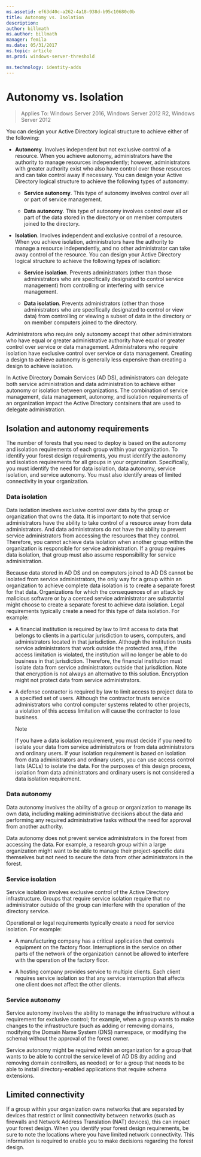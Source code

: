 ```yaml
---
ms.assetid: ef63d40c-a262-4a18-938d-b95c10680c0b
title: Autonomy vs. Isolation
description:
author: billmath
ms.author: billmath
manager: femila
ms.date: 05/31/2017
ms.topic: article
ms.prod: windows-server-threshold

ms.technology: identity-adds
---
```


# Autonomy vs. Isolation

>Applies To: Windows Server 2016, Windows Server 2012 R2, Windows Server 2012

You can design your Active Directory logical structure to achieve either of the following:  
  
-   **Autonomy**. Involves independent but not exclusive control of a resource. When you achieve autonomy, administrators have the authority to manage resources independently; however, administrators with greater authority exist who also have control over those resources and can take control away if necessary. You can design your Active Directory logical structure to achieve the following types of autonomy:  
  
    -   **Service autonomy**. This type of autonomy involves control over all or part of service management.  
  
    -   **Data autonomy**. This type of autonomy involves control over all or part of the data stored in the directory or on member computers joined to the directory.  
  
-   **Isolation**. Involves independent and exclusive control of a resource. When you achieve isolation, administrators have the authority to manage a resource independently, and no other administrator can take away control of the resource. You can design your Active Directory logical structure to achieve the following types of isolation:  
  
    -   **Service isolation**. Prevents administrators (other than those administrators who are specifically designated to control service management) from controlling or interfering with service management.  
  
    -   **Data isolation**. Prevents administrators (other than those administrators who are specifically designated to control or view data) from controlling or viewing a subset of data in the directory or on member computers joined to the directory.  
  
Administrators who require only autonomy accept that other administrators who have equal or greater administrative authority have equal or greater control over service or data management. Administrators who require isolation have exclusive control over service or data management. Creating a design to achieve autonomy is generally less expensive than creating a design to achieve isolation.  
  
In Active Directory Domain Services (AD DS), administrators can delegate both service administration and data administration to achieve either autonomy or isolation between organizations. The combination of service management, data management, autonomy, and isolation requirements of an organization impact the Active Directory containers that are used to delegate administration.  
  
## Isolation and autonomy requirements  
The number of forests that you need to deploy is based on the autonomy and isolation requirements of each group within your organization. To identify your forest design requirements, you must identify the autonomy and isolation requirements for all groups in your organization. Specifically, you must identify the need for data isolation, data autonomy, service isolation, and service autonomy. You must also identify areas of limited connectivity in your organization.  
  
### Data isolation  
Data isolation involves exclusive control over data by the group or organization that owns the data. It is important to note that service administrators have the ability to take control of a resource away from data administrators. And data administrators do not have the ability to prevent service administrators from accessing the resources that they control. Therefore, you cannot achieve data isolation when another group within the organization is responsible for service administration. If a group requires data isolation, that group must also assume responsibility for service administration.  
  
Because data stored in AD DS and on computers joined to AD DS cannot be isolated from service administrators, the only way for a group within an organization to achieve complete data isolation is to create a separate forest for that data. Organizations for which the consequences of an attack by malicious software or by a coerced service administrator are substantial might choose to create a separate forest to achieve data isolation. Legal requirements typically create a need for this type of data isolation. For example:  
  
-   A financial institution is required by law to limit access to data that belongs to clients in a particular jurisdiction to users, computers, and administrators located in that jurisdiction. Although the institution trusts service administrators that work outside the protected area, if the access limitation is violated, the institution will no longer be able to do business in that jurisdiction. Therefore, the financial institution must isolate data from service administrators outside that jurisdiction. Note that encryption is not always an alternative to this solution. Encryption might not protect data from service administrators.  
  
-   A defense contractor is required by law to limit access to project data to a specified set of users. Although the contractor trusts service administrators who control computer systems related to other projects, a violation of this access limitation will cause the contractor to lose business.  
  
    > [!NOTE]  
    > If you have a data isolation requirement, you must decide if you need to isolate your data from service administrators or from data administrators and ordinary users. If your isolation requirement is based on isolation from data administrators and ordinary users, you can use access control lists (ACLs) to isolate the data. For the purposes of this design process, isolation from data administrators and ordinary users is not considered a data isolation requirement.  
  
### Data autonomy  
Data autonomy involves the ability of a group or organization to manage its own data, including making administrative decisions about the data and performing any required administrative tasks without the need for approval from another authority.  
  
Data autonomy does not prevent service administrators in the forest from accessing the data. For example, a research group within a large organization might want to be able to manage their project-specific data themselves but not need to secure the data from other administrators in the forest.  
  
### Service isolation  
Service isolation involves exclusive control of the Active Directory infrastructure. Groups that require service isolation require that no administrator outside of the group can interfere with the operation of the directory service.  
  
Operational or legal requirements typically create a need for service isolation. For example:  
  
-   A manufacturing company has a critical application that controls equipment on the factory floor. Interruptions in the service on other parts of the network of the organization cannot be allowed to interfere with the operation of the factory floor.  
  
-   A hosting company provides service to multiple clients. Each client requires service isolation so that any service interruption that affects one client does not affect the other clients.  
  
### Service autonomy  
Service autonomy involves the ability to manage the infrastructure without a requirement for exclusive control; for example, when a group wants to make changes to the infrastructure (such as adding or removing domains, modifying the Domain Name System (DNS) namespace, or modifying the schema) without the approval of the forest owner.  
  
Service autonomy might be required within an organization for a group that wants to be able to control the service level of AD DS (by adding and removing domain controllers, as needed) or for a group that needs to be able to install directory-enabled applications that require schema extensions.  
  
## Limited connectivity  
If a group within your organization owns networks that are separated by devices that restrict or limit connectivity between networks (such as firewalls and Network Address Translation (NAT) devices), this can impact your forest design. When you identify your forest design requirements, be sure to note the locations where you have limited network connectivity. This information is required to enable you to make decisions regarding the forest design.  
  


